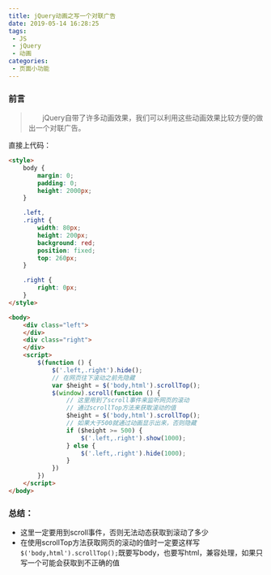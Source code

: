```yaml
---
title: jQuery动画之写一个对联广告
date: 2019-05-14 16:28:25
tags:
 - JS
 - jQuery
 - 动画
categories:
 - 页面小功能
---
```

### 前言
> &nbsp;&nbsp;&nbsp;&nbsp;&nbsp;&nbsp;&nbsp;jQuery自带了许多动画效果，我们可以利用这些动画效果比较方便的做出一个对联广告。
<!-- more -->
直接上代码：
```html
<style>
    body {
        margin: 0;
        padding: 0;
        height: 2000px;
    }

    .left,
    .right {
        width: 80px;
        height: 200px;
        background: red;
        position: fixed;
        top: 260px;
    }

    .right {
        right: 0px;
    }
</style>

<body>
    <div class="left">
    </div>
    <div class="right">
    </div>
    <script>
        $(function () {
            $('.left,.right').hide();
            // 在网页往下滚动之前先隐藏
            var $height = $('body,html').scrollTop();
            $(window).scroll(function () {
                // 这里用到了scroll事件来监听网页的滚动
                // 通过scrollTop方法来获取滚动的值
                $height = $('body,html').scrollTop();
                // 如果大于500就通过动画显示出来，否则隐藏
                if ($height >= 500) {
                    $('.left,.right').show(1000);
                } else {
                    $('.left,.right').hide(1000);
                }
            })
        })
    </script>
</body>
```
### 总结：
* 这里一定要用到scroll事件，否则无法动态获取到滚动了多少
* 在使用scrollTop方法获取网页的滚动的值时一定要这样写`$('body,html').scrollTop();`既要写body，也要写html，兼容处理，如果只写一个可能会获取到不正确的值
